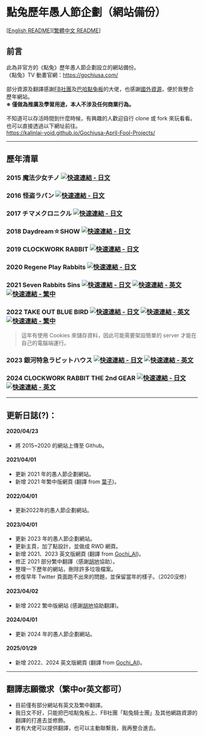 # 點兔歷年愚人節企劃（網站備份）

[[English README](README.md)][[繁體中文 README](README_zh-tw.md)]

## 前言
此為非官方的《點兔》歷年愚人節企劃設立的網站備份。<br>
《點兔》TV 動畫官網：https://gochiusa.com/<br>
<br>
部分資源及翻譯感謝[FB社團](https://www.facebook.com/groups/1473402019387376)及[巴哈點兔板](https://forum.gamer.com.tw/A.php?bsn=45294)的大佬，也感謝[國外資源](https://gochiusa.fandom.com/wiki/Official_April_Fool%27s_Projects)，便於我整合歷年網站。<br>
<b> ※ 僅做為推廣及學習用途，本人不涉及任何商業行為。 </b>
<br><br>
不知道可以存活時間到什麼時候，有興趣的人歡迎自行 clone 或 fork 來玩看看。也可以直接透過以下網址前往。<br>
https://kalinlai-void.github.io/Gochiusa-April-Fool-Projects/<br>

---
## 歷年清單

### 2015 魔法少女チノ [![快速連結 - 日文](https://img.shields.io/badge/快速連結-日文-blue)](https://kalinlai-void.github.io/Gochiusa-April-Fool-Projects/gochiusa2015/gochiusa.com/af/index.html)

### 2016 怪盗ラパン [![快速連結 - 日文](https://img.shields.io/badge/快速連結-日文-blue)](https://kalinlai-void.github.io/Gochiusa-April-Fool-Projects/gochiusa2016/gochiusa.com/af/index.html)

### 2017 チマメクロニクル [![快速連結 - 日文](https://img.shields.io/badge/快速連結-日文-blue)](https://kalinlai-void.github.io/Gochiusa-April-Fool-Projects/gochiusa2017/gochiusa.com/af/index.html) 

### 2018 Daydream☆SHOW [![快速連結 - 日文](https://img.shields.io/badge/快速連結-日文-blue)](https://kalinlai-void.github.io/Gochiusa-April-Fool-Projects/gochiusa2018/gochiusa.com/af/index.html)

### 2019 CLOCKWORK RABBIT [![快速連結 - 日文](https://img.shields.io/badge/快速連結-日文-blue)](https://kalinlai-void.github.io/Gochiusa-April-Fool-Projects/gochiusa2019/gochiusa.com/index.html)

### 2020 Regene Play Rabbits [![快速連結 - 日文](https://img.shields.io/badge/快速連結-日文-blue)](https://kalinlai-void.github.io/Gochiusa-April-Fool-Projects/gochiusa2020/gochiusa.com/af/index.html)

### 2021 Seven Rabbits Sins [![快速連結 - 日文](https://img.shields.io/badge/快速連結-日文-blue)](https://kalinlai-void.github.io/Gochiusa-April-Fool-Projects/gochiusa2021/gochiusa.com/af/index.html) [![快速連結 - 英文](https://img.shields.io/badge/快速連結-英文-ff69b4)](https://kalinlai-void.github.io/Gochiusa-April-Fool-Projects/gochiusa2021/gochiusa.com/af/index-en.html)  [![快速連結 - 繁中](https://img.shields.io/badge/快速連結-繁中-active)](https://kalinlai-void.github.io/Gochiusa-April-Fool-Projects/gochiusa2021/gochiusa.com/af/index-zh-tw.html)

### 2022 TAKE OUT BLUE BIRD [![快速連結 - 日文](https://img.shields.io/badge/快速連結-日文-blue)](https://kalinlai-void.github.io/Gochiusa-April-Fool-Projects/gochiusa2022/gochiusa.com/af/index.html) [![快速連結 - 英文](https://img.shields.io/badge/快速連結-英文-ff69b4)](https://kalinlai-void.github.io/Gochiusa-April-Fool-Projects/gochiusa2022/gochiusa.com/af/index-en.html) [![快速連結 - 繁中](https://img.shields.io/badge/快速連結-繁中-active)](https://kalinlai-void.github.io/Gochiusa-April-Fool-Projects/gochiusa2022/gochiusa.com/af/index-zh-tw.html)
> 這年有使用 Cookies 來儲存資料，因此可能需要架設簡單的 server 才能在自己的電腦端運行。

### 2023 銀河特急ラビットハウス [![快速連結 - 日文](https://img.shields.io/badge/快速連結-日文-blue)](https://kalinlai-void.github.io/Gochiusa-April-Fool-Projects/gochiusa2023/gochiusa.com/af/index.html) [![快速連結 - 英文](https://img.shields.io/badge/快速連結-英文-ff69b4)](https://kalinlai-void.github.io/Gochiusa-April-Fool-Projects/gochiusa2023/gochiusa.com/af/index-en.html)

### 2024 CLOCKWORK RABBIT THE 2nd GEAR [![快速連結 - 日文](https://img.shields.io/badge/快速連結-日文-blue)](https://kalinlai-void.github.io/Gochiusa-April-Fool-Projects/gochiusa2024/gochiusa.com/af/index.html)  [![快速連結 - 英文](https://img.shields.io/badge/快速連結-英文-ff69b4)](https://kalinlai-void.github.io/Gochiusa-April-Fool-Projects/gochiusa2024/gochiusa.com/af/index-en.html) 

---
## 更新日誌(?)：
#### 2020/04/23
- 將 2015~2020 的網站上傳至 Github。
#### 2021/04/01
- 更新 2021 年的愚人節企劃網站。
- 新增 2021 年繁中版網頁 (翻譯 from [葉子](https://drive.google.com/drive/folders/18wBTug8KaPq2TH4SVcePVXZ9SBg5YlVJ?fbclid=IwAR0wG9G2LLAaM3O3X6wLgpqxfR-LARqohXf2t21X1LPas6RZiO9LAfvH1Ac))。
#### 2022/04/01
- 更新2022年的愚人節企劃網站。
#### 2023/04/01
- 更新 2023 年的愚人節企劃網站。
- 更新主頁，加了點設計，並做成 RWD 網頁。
- 新增 2021、2023 英文版網頁 (翻譯 from [Gochi_AI](https://github.com/gochiAI))。
- 修正 2021 部分繁中翻譯（感謝[胡地](https://home.gamer.com.tw/homeindex.php?owner=eten851229)協助）。
- 整理一下歷年的網站，刪除許多垃圾檔案。
- 修復早年 Twitter 頁面跑不出來的問題，並保留當年的樣子。（2020沒修）
#### 2023/04/02
- 新增 2022 繁中版網站 (感謝[胡地](https://home.gamer.com.tw/homeindex.php?owner=eten851229)協助翻譯)。
#### 2024/04/01
- 更新 2024 年的愚人節企劃網站。
#### 2025/01/29
- 新增 2022、2024 英文版網頁 (翻譯 from [Gochi_AI](https://github.com/gochiAI))。

---
## 翻譯志願徵求（繁中or英文都可）
- 目前僅有部分網站有英文及繁中翻譯。
- 我日文不好，只能把巴哈點兔板上、FB社團「點兔騎士團」及其他網路資源的翻譯的打進去並修飾。
- 若有大佬可以提供翻譯，也可以主動聯繫我，我再整合進去。